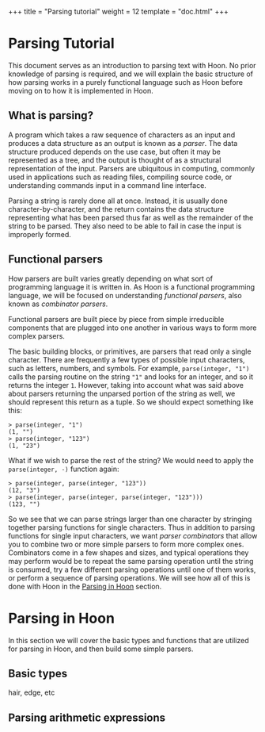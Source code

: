 +++
title = "Parsing tutorial"
weight = 12
template = "doc.html"
+++

# Parsing Tutorial

This document serves as an introduction to parsing text with Hoon. No prior
knowledge of parsing is required, and we will explain the basic structure of how
parsing works in a purely functional language such as Hoon before moving on to
how it is implemented in Hoon.

## What is parsing?

A program which takes a raw sequence of characters as an input and produces a data
structure as an output is known as a _parser_. The data structure produced
depends on the use case, but often it may be represented as a tree, and the
output is thought of as a structural representation of the input. Parsers are ubiquitous in
computing, commonly used in applications such as reading files, compiling
source code, or understanding commands input in a command line interface.

Parsing a string is rarely done all at once. Instead, it is usually done
character-by-character, and the return contains the data structure representing
what has been parsed thus far as well as the remainder of the string to be
parsed. They also need to be able to fail in case the input is improperly formed.

## Functional parsers

How parsers are built varies greatly depending on what sort of programming
language it is written in. As Hoon is a functional programming language, we will
be focused on understanding _functional parsers_, also known as _combinator
parsers_.

Functional parsers are built piece by piece from simple irreducible components
that are plugged into one another in various ways to form more complex
parsers.

The basic building blocks, or primitives, are parsers that read only a
single character. There are frequently a few types of possible input characters,
such as letters, numbers, and symbols. For example, `parse(integer, "1")` calls
the parsing routine on the string `"1"` and looks for an integer, and so it
returns the integer `1`. However, taking into account what was said above about
parsers returning the unparsed portion of the string as well, we should
represent this return as a tuple. So we should expect something like this:
```
> parse(integer, "1")
(1, "")
> parse(integer, "123")
(1, "23")
```
What if we wish to parse the rest of the string? We would need to apply the
`parse(integer, -)` function again:
```
> parse(integer, parse(integer, "123"))
(12, "3")
> parse(integer, parse(integer, parse(integer, "123")))
(123, "")
```
So we see that we can parse strings larger than one character by stringing
together parsing functions for single characters. Thus in addition to parsing
functions for single input characters, we want _parser combinators_ that
allow you to combine two or more simple parsers to form more complex ones.
Combinators come in a few shapes and sizes, and typical operations they may
perform would be to repeat the same parsing operation until the string is
consumed, try a few different parsing operations until one of them works,
or perform a sequence of parsing operations. We will see how all of this is done
with Hoon in the [Parsing in Hoon](#parsing-in-hoon) section.

# Parsing in Hoon

In this section we will cover the basic types and functions that are utilized for parsing in
Hoon, and then build some simple parsers.

## Basic types

hair, edge, etc

## Parsing arithmetic expressions
